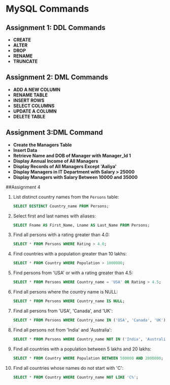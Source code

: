 # MySQL Commands

## Assignment 1: DDL Commands
- **CREATE**
- **ALTER**
- **DROP**
- **RENAME**
- **TRUNCATE**

## Assignment 2: DML Commands
- **ADD A NEW COLUMN**
- **RENAME TABLE**
- **INSERT ROWS**
- **SELECT COLUMNS**
- **UPDATE A COLUMN**
- **DELETE TABLE**

## Assignment 3:DML Command

- **Create the Managers Table**
- **Insert Data**
- **Retrieve Name and DOB of Manager with Manager_Id 1**
- **Display Annual Income of All Managers**
- **Display Records of All Managers Except 'Aaliya'**
- **Display Managers in IT Department with Salary > 25000**
- **Display Managers with Salary Between 10000 and 35000**


##Assignment 4

1. List distinct country names from the `Persons` table:
    ```sql
    SELECT DISTINCT Country_name FROM Persons;
    ```

2. Select first and last names with aliases:
    ```sql
    SELECT Fname AS First_Name, Lname AS Last_Name FROM Persons;
    ```

3. Find all persons with a rating greater than 4.0:
    ```sql
    SELECT * FROM Persons WHERE Rating > 4.0;
    ```

4. Find countries with a population greater than 10 lakhs:
    ```sql
    SELECT * FROM Country WHERE Population > 1000000;
    ```

5. Find persons from 'USA' or with a rating greater than 4.5:
    ```sql
    SELECT * FROM Persons WHERE Country_name = 'USA' OR Rating > 4.5;
    ```

6. Find all persons where the country name is NULL:
    ```sql
    SELECT * FROM Persons WHERE Country_name IS NULL;
    ```

7. Find all persons from 'USA', 'Canada', and 'UK':
    ```sql
    SELECT * FROM Persons WHERE Country_name IN ('USA', 'Canada', 'UK');
    ```

8. Find all persons not from 'India' and 'Australia':
    ```sql
    SELECT * FROM Persons WHERE Country_name NOT IN ('India', 'Australia');
    ```

9. Find all countries with a population between 5 lakhs and 20 lakhs:
    ```sql
    SELECT * FROM Country WHERE Population BETWEEN 500000 AND 2000000;
    ```

10. Find all countries whose names do not start with 'C':
    ```sql
    SELECT * FROM Country WHERE Country_name NOT LIKE 'C%';
    ```
